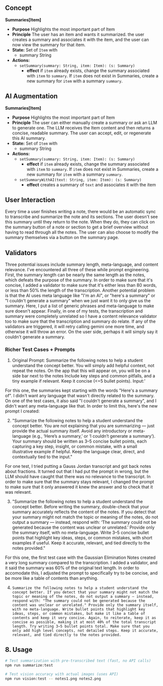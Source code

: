 ## Concept
**Summaries[Item]**
- **Purpose** Highlights the most important part of Item
- **Principle** The user has an item and wants it summarized.  the user creates a summary and associates it with the item, and the user can now view the summary for that item.
- **State:** Set of `Item` with 
    - summary String  
- **Actions:**
    - `setSummary(summary: String, item: Item): (s: Summary)`
        - **effect** if `item` already exists, change the summary associated with `item` to `summary`.  If `item` does not exist in Summaries, create a new summary for `item` with a summary `summary`.

## AI Augmentation
**Summaries[Item]**
- **Purpose** Highlights the most important part of Item
- **Principle** The user can either manually create a summary or ask an LLM to generate one. The LLM receives the Item content and then returns a concise, readable summary. The user can accept, edit, or regenerate this AI summary.
- **State:** Set of `Item` with 
    - summary String  
- **Actions:**
    - `setSummary(summary: String, item: Item): (s: Summary)`
        - **effect** if `item` already exists, change the summary associated with `item` to `summary`.  If `item` does not exist in Summaries, create a new summary for `item` with a summary `summary`.
    - `setSummaryWithAI(text: String, item: Item): (s: Summary)`
        - **effect** creates a summary of `text` and associates it with the item


## User Interaction
Every time a user finishes writing a note, there would be an automatic sync to transcribe and summarize the note and its sections. The user doesn't see this summary until they return to the note. When they do, they can click on the summary button of a note or section to get a brief overview without having to read through all the notes. The user can also choose to modify the summary themselves via a button on the summary page.


## Validators
Three potential issues include summary length, meta-language, and content relevance.  I've encountered all three of these while prompt engineering.  First, the summary length can be nearly the same length as the notes, which defeats the purpose of the summary.  In order to make sure that it's concise, I added a validator to make sure that it's either less than 80 words, or less than 50% the length of the transcription.  Another potential problem is that the AI uses meta language like "I'm an AI", or "here's a summary" or "I couldn't generate a summary" when we just want it to only give us the summary.  Here, I put a list of generic phrases and meta-language to make sure doesn't appear.  Finally, in one of my tests, the transcription and summary were completely unrelated so I have a content relevance validator too to make sure that the transcription and summary do relate.  If any of the validators are triggered, it will retry calling gemini one more time, and otherwise it will throw an error.  On the user side, perhaps it will simply say it couldn't generate a summary.

### Richer Test Cases + Prompts
1. Original Prompt: Summarize the following notes to help a student understand the concept better. You will simply add helpful context, not repeat the notes.  On the app that this will appear on, you will be on a side bar next to the notes Include key steps and common pitfalls, and a tiny example if relevant.  Keep it concise (<=5 bullet points). Input:'

For this one, the summaries kept starting with the words "Here's a summary of".  I didn't want any language that wasn't directly related to the summary.  On one of the test cases, it also said "I couldn't generate a summary", and I didn't want any meta-language like that.  In order to limit this, here's the new prompt I created:

2. "Summarize the following notes to help a student understand the concept better. You are not explaining that you are summarizing — just provide the actual summary itself. Avoid any introductory or meta-language (e.g., ‘Here’s a summary,’ or ‘I couldn’t generate a summary’). Your summary should be written as 3–5 concise bullet points, each capturing a key step, insight, or common mistake, with a small illustrative example if helpful. Keep the language clear, direct, and contextually tied to the input."


For one test, I tried putting a Gauss Jordan transcript and got back notes about fractions.  It turned out that I had put the prompt in wrong, but the LLM should have caught that there was no relevance to the transcript.  In order to make sure that the summary stays relevant, I changed the prompt to make sure that it only answered it knew the answer and to check that it was relevant.


3. "Summarize the following notes to help a student understand the concept better. Before writing the summary, double-check that your summary accurately reflects the content of the notes. If you detect that your summary might not match the topic or meaning of the notes, do not output a summary — instead, respond with: ‘The summary could not be generated because the content was unclear or unrelated.’ Provide only the summary itself, with no meta-language. Write 3–5 concise bullet points that highlight key ideas, steps, or common mistakes, with short examples if useful. Keep it accurate, relevant, and tied directly to the notes provided."

For this one, the first test case with the Gaussian Elimination Notes created a very long summary compared to the transcription.  I added a validator, and it said the summary was 60% of the original text length.  In order to accomodate this, I adjusted the prompt to specifically try to be concise, and be more like a table of contents than anything.

4. `Summarize the following notes to help a student understand the concept better. If you detect that your summary might not match the topic or meaning of the notes, do not output a summary — instead, respond with: "The summary could not be generated because the content was unclear or unrelated." Provide only the summary itself, with no meta-language. Write bullet points that highlight key ideas, steps, or common mistakes, but make it like a table of contents and keep it very concise. Again, to reiterate, keep it as concise as possible, making it at most 40% of the total transcript length. Try writing 3–5 bullet points total. Make sure that you only add high level concepts, not detailed steps. Keep it accurate, relevant, and tied directly to the notes provided.`


## 8. Usage

```bash
# Test summarization with pre-transcribed text (fast, no API calls)
npm run summarize:test

# Test vision accuracy with actual images (uses API)
npm run vision:test -- notes1.png notes2.png
```
